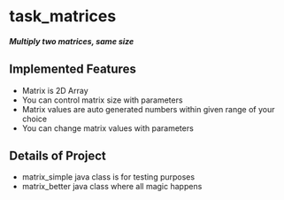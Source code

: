 # task_matrices

##### Multiply two matrices, same size


**Implemented Features**
-
- Matrix is 2D Array
- You can control matrix size with parameters
- Matrix values are auto generated numbers within given range of your choice
- You can change matrix values with parameters

**Details of Project**
-
- matrix_simple java class is for testing purposes
- matrix_better java class where all magic happens


